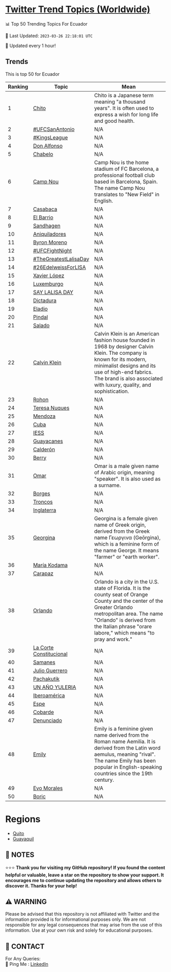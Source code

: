 [Twitter Trend Topics (Worldwide)](https://github.com/ErcinDedeoglu/Twitter-Trend-Topics)
==========


📊 Top 50 Trending Topics For Ecuador

📆 Last Updated: `2023-03-26 22:18:01 UTC`

🔧 Updated every 1 hour!


## Trends

This is top 50 for Ecuador

| Ranking | Topic | Mean |
| ------- | ------------ | ------------ |
| 1 | [Chito](http://twitter.com/search?q=Chito) | Chito is a Japanese term meaning "a thousand years". It is often used to express a wish for long life and good health. |
| 2 | [#UFCSanAntonio](http://twitter.com/search?q=%23UFCSanAntonio) | N/A |
| 3 | [#KingsLeague](http://twitter.com/search?q=%23KingsLeague) | N/A |
| 4 | [Don Alfonso](http://twitter.com/search?q=Don+Alfonso) | N/A |
| 5 | [Chabelo](http://twitter.com/search?q=Chabelo) | N/A |
| 6 | [Camp Nou](http://twitter.com/search?q=Camp+Nou) | Camp Nou is the home stadium of FC Barcelona, a professional football club based in Barcelona, Spain. The name Camp Nou translates to "New Field" in English. |
| 7 | [Casabaca](http://twitter.com/search?q=Casabaca) | N/A |
| 8 | [El Barrio](http://twitter.com/search?q=El+Barrio) | N/A |
| 9 | [Sandhagen](http://twitter.com/search?q=Sandhagen) | N/A |
| 10 | [Aniquiladores](http://twitter.com/search?q=Aniquiladores) | N/A |
| 11 | [Byron Moreno](http://twitter.com/search?q=Byron+Moreno) | N/A |
| 12 | [#UFCFightNight](http://twitter.com/search?q=%23UFCFightNight) | N/A |
| 13 | [#TheGreatestLalisaDay](http://twitter.com/search?q=%23TheGreatestLalisaDay) | N/A |
| 14 | [#26EdelweissForLISA](http://twitter.com/search?q=%2326EdelweissForLISA) | N/A |
| 15 | [Xavier López](http://twitter.com/search?q=Xavier+L%c3%b3pez) | N/A |
| 16 | [Luxemburgo](http://twitter.com/search?q=Luxemburgo) | N/A |
| 17 | [SAY LALISA DAY](http://twitter.com/search?q=SAY+LALISA+DAY) | N/A |
| 18 | [Dictadura](http://twitter.com/search?q=Dictadura) | N/A |
| 19 | [Eladio](http://twitter.com/search?q=Eladio) | N/A |
| 20 | [Pindal](http://twitter.com/search?q=Pindal) | N/A |
| 21 | [Salado](http://twitter.com/search?q=Salado) | N/A |
| 22 | [Calvin Klein](http://twitter.com/search?q=Calvin+Klein) | Calvin Klein is an American fashion house founded in 1968 by designer Calvin Klein. The company is known for its modern, minimalist designs and its use of high-end fabrics. The brand is also associated with luxury, quality, and sophistication. |
| 23 | [Rohon](http://twitter.com/search?q=Rohon) | N/A |
| 24 | [Teresa Nuques](http://twitter.com/search?q=Teresa+Nuques) | N/A |
| 25 | [Mendoza](http://twitter.com/search?q=Mendoza) | N/A |
| 26 | [Cuba](http://twitter.com/search?q=Cuba) | N/A |
| 27 | [IESS](http://twitter.com/search?q=IESS) | N/A |
| 28 | [Guayacanes](http://twitter.com/search?q=Guayacanes) | N/A |
| 29 | [Calderón](http://twitter.com/search?q=Calder%c3%b3n) | N/A |
| 30 | [Berry](http://twitter.com/search?q=Berry) | N/A |
| 31 | [Omar](http://twitter.com/search?q=Omar) | Omar is a male given name of Arabic origin, meaning "speaker". It is also used as a surname. |
| 32 | [Borges](http://twitter.com/search?q=Borges) | N/A |
| 33 | [Troncos](http://twitter.com/search?q=Troncos) | N/A |
| 34 | [Inglaterra](http://twitter.com/search?q=Inglaterra) | N/A |
| 35 | [Georgina](http://twitter.com/search?q=Georgina) | Georgina is a female given name of Greek origin, derived from the Greek name Γεωργινα (Geōrgina), which is a feminine form of the name George. It means "farmer" or "earth worker". |
| 36 | [María Kodama](http://twitter.com/search?q=Mar%c3%ada+Kodama) | N/A |
| 37 | [Carapaz](http://twitter.com/search?q=Carapaz) | N/A |
| 38 | [Orlando](http://twitter.com/search?q=Orlando) | Orlando is a city in the U.S. state of Florida. It is the county seat of Orange County and the center of the Greater Orlando metropolitan area. The name "Orlando" is derived from the Italian phrase "orare labore," which means "to pray and work." |
| 39 | [La Corte Constitucional](http://twitter.com/search?q=La+Corte+Constitucional) | N/A |
| 40 | [Samanes](http://twitter.com/search?q=Samanes) | N/A |
| 41 | [Julio Guerrero](http://twitter.com/search?q=Julio+Guerrero) | N/A |
| 42 | [Pachakutik](http://twitter.com/search?q=Pachakutik) | N/A |
| 43 | [UN AÑO YULERIA](http://twitter.com/search?q=UN+A%c3%91O+YULERIA) | N/A |
| 44 | [Iberoamérica](http://twitter.com/search?q=Iberoam%c3%a9rica) | N/A |
| 45 | [Espe](http://twitter.com/search?q=Espe) | N/A |
| 46 | [Cobarde](http://twitter.com/search?q=Cobarde) | N/A |
| 47 | [Denunciado](http://twitter.com/search?q=Denunciado) | N/A |
| 48 | [Emily](http://twitter.com/search?q=Emily) | Emily is a feminine given name derived from the Roman name Aemilia. It is derived from the Latin word aemulus, meaning "rival". The name Emily has been popular in English-speaking countries since the 19th century. |
| 49 | [Evo Morales](http://twitter.com/search?q=Evo+Morales) | N/A |
| 50 | [Boric](http://twitter.com/search?q=Boric) | N/A |



# Regions

* [Quito](</Ecuador/Quito.md>)
* [Guayaquil](</Ecuador/Guayaquil.md>)



## 📝 NOTES

⭐⭐⭐ **Thank you for visiting my GitHub repository! If you found the content helpful or valuable, leave a star on the repository to show your support. It encourages me to continue updating the repository and allows others to discover it. Thanks for your help!**


## ⚠️ WARNING

Please be advised that this repository is not affiliated with Twitter and the information provided is for informational purposes only. We are not responsible for any legal consequences that may arise from the use of this information. Use at your own risk and solely for educational purposes.


## 📨 CONTACT

 For Any Queries:  
            🏓 Ping Me : [LinkedIn](https://www.linkedin.com/in/ercindedeoglu/)
